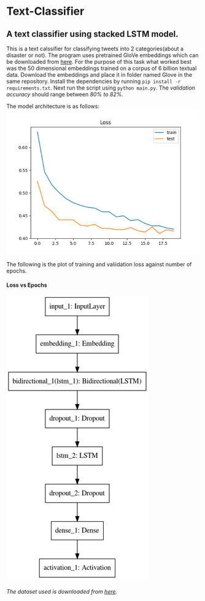 # Text-Classifier
## A text classifier using stacked LSTM model.
This is a text calssifier for classifying tweets into 2 categories(about a disaster or not). The program uses pretrained GloVe embeddings which can be downloaded from [here](http://nlp.stanford.edu/data/glove.6B.zip). For the purpose of this task what worked best was the 50 dimensional embeddings trained on a corpus of 6 billion textual data. Download the embeddings and place it in folder named Glove in the same repository. Install the dependencies by running `pip install -r requirements.txt`. Next run the script using `python main.py`. The *validation accuracy* should range between *80% to 82%*.

The model architecture is as follows:
![](bestone.png)

The following is the plot of training and valiidation loss against number of epochs.
#### Loss vs Epochs
![](model_final_1584966918.png)

###### The dataset used is downloaded from [here](https://www.kaggle.com/c/nlp-getting-started).